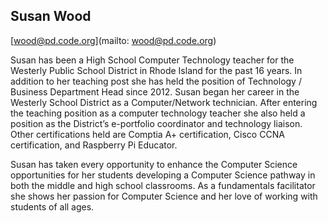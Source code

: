 ## Susan Wood

[wood@pd.code.org](mailto: wood@pd.code.org)

Susan has been a High School Computer Technology teacher for the Westerly Public School District in Rhode Island for the past 16 years.   In addition to her teaching post she has held the position of Technology / Business Department Head since 2012.  Susan began her career in the Westerly School District as a Computer/Network technician.  After entering the teaching position as a computer technology teacher she also held a position as the District’s e-portfolio coordinator and technology liaison. Other certifications held are Comptia A+ certification, Cisco CCNA certification, and Raspberry Pi Educator.

Susan has taken every opportunity to enhance the Computer Science opportunities for her students developing a Computer Science pathway in both the middle and high school classrooms.  As a fundamentals facilitator she shows her passion for Computer Science and her love of working with students of all ages.
